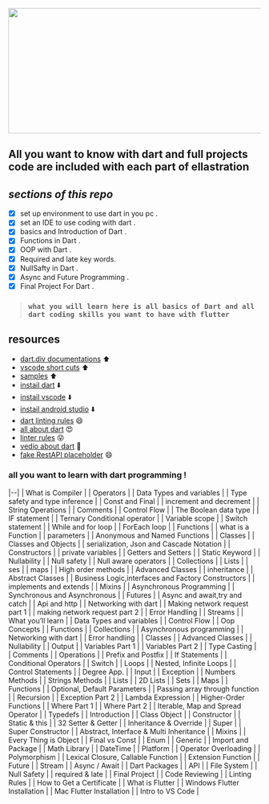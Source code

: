 <p align="center">
<img src="https://user-images.githubusercontent.com/95125518/179025235-c5a12ccc-1896-4c6c-b975-94e318e00b85.png" width="6500" height="250" />
</p>

## All you want to know with dart and full projects code are included with each part of ellastration

## **_sections of this repo_**

- [x] set up environment to use dart in you pc .
- [x] set an IDE to use coding with dart .
- [x] basics and Introduction of Dart .
- [x] Functions in Dart .
- [x] OOP with Dart .
- [x] Required and late key words.
- [x] NullSafty in Dart .
- [x] Async and Future Programming .
- [x] Final Project For Dart .

> ### `what you will learn here is all basics of Dart and all dart coding skills you want to have with flutter`

## resources

- [dart.div documentations](https://dart.dev/guides) ⬆️
- [vscode short cuts](https://code.visualstudio.com/shortcuts/keyboard-shortcuts-windows.pdf) ⬆️
- [samples](https://dart.dev/samples) ⬆️
- [instail dart](https://dart.dev/get-dart) ⬇️
- [instail vscode](https://code.visualstudio.com/download) ⬇️
- [instail android studio](https://developer.android.com/studio?gclid=CjwKCAjw2rmWBhB4EiwAiJ0mtSiSOFKJKdV-iAZr3ML0xW7_wiYAen_eu2AdRZNeLQv_-kzu3p190xoCYoIQAvD_BwE&gclsrc=aw.ds) ⬇️
- [dart linting rules](https://github.com/dart-lang/lints) 😄
- [all about dart](https://github.com/dart-lang) 😍
- [linter rules](https://dart-lang.github.io/linter/lints/) 😝
- [vedio about dart](https://youtu.be/5F-6n_2XWR8) :movie_camera:
- [ fake RestAPI placeholder](https://jsonplaceholder.typicode.com/) 😄

### all you want to learn with dart programming !

|--|
| What is Compiler |
| Operators |
| Data Types and variables |
| Type safety and type inference |
| Const and Final |
| increment and decrement |
| String Operations |
| Comments |
| Control Flow |
| The Boolean data type |
| IF statement |
| Ternary Conditional operator |
| Variable scope |
| Switch statement |
| While and for loop |
| ForEach loop |
| Functions |
| what is a Function |
| parameters |
| Anonymous and Named Functions |
| Classes |
| Classes and Objects |
| serialization, Json and Cascade Notation |
| Constructors |
| private variables |
| Getters and Setters |
| Static Keyword |
| Nullability |
| Null safety |
| Null aware operators |
| Collections |
| Lists |
| ses |
| maps |
| High order methods |
| Advanced Classes |
| inheritance |
| Abstract Classes |
| Business Logic,interfaces and Factory Constructors |
| implements and extends |
| Mixins |
| Asynchronous Programming |
| Synchronous and Asynchronous |
| Futures |
| Async and await,try and catch |
| Api and http |
| Networking with dart |
| Making network request part 1 |
| making network request part 2 |
| Error Handling |
| Streams |
| What you’ll learn |
| Data Types and variables |
| Control Flow |
| Oop Concepts |
| Functions |
| Collections |
| Asynchronous programming |
| Networking with dart |
| Error handling |
| Classes |
| Advanced Classes |
| Nullability |
| Output |
| Variables Part 1 |
| Variables Part 2 |
| Type Casting |
| Comments |
| Operations |
| Prefix and Postfix |
| If Statements |
| Conditional Operators |
| Switch |
| Loops |
| Nested, Infinite Loops |
| Control Statements |
| Degree App. |
| Input |
| Exception |
| Numbers Methods |
| Strings Methods |
| Lists |
| 2D Lists |
| Sets |
| Maps |
| Functions |
| Optional, Default Parameters |
| Passing array through function |
| Recursion |
| Exception Part 2 |
| Lambda Expression |
| Higher-Order Functions |
| Where Part 1 |
| Where Part 2 |
| Iterable, Map and Spread Operator |
| Typedefs |
| Introduction |
| Class Object |
| Constructor |
| Static & this |
| 32 Setter & Getter |
| Inheritance & Override |
| Super |
| Super Constructor |
| Abstract, Interface & Multi Inheritance |
| Mixins |
| Every Thing is Object |
| Final vs Const |
| Enum |
| Generic |
| Import and Package |
| Math Library |
| DateTime |
| Platform |
| Operator Overloading |
| Polymorphism |
| Lexical Closure, Callable Function |
| Extension Function |
| Future |
| Stream |
| Async / Await |
| Dart Packages |
| API |
| File System |
| Null Safety |
| required & late |
| Final Project |
| Code Reviewing |
| Linting Rules |
| How to Get a Certificate |
| What is Flutter |
| Windows Flutter Installation |
| Mac Flutter Installation |
| Intro to VS Code |
